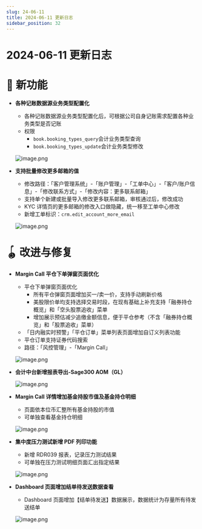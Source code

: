 ```yaml
---
slug: 24-06-11
title: 2024-06-11 更新日志
sidebar_position: 32
---
```



# 2024-06-11 更新日志


# 🎉 新功能

- **各种记账数据源业务类型配置化**
    - 各种记账数据源业务类型配置化后，可根据公司自身记账需求配置各种业务类型是否记账
    - 权限
        - `book.booking_types_query`会计业务类型查询
        - `book.booking_types_update`会计业务类型修改

    ![image.png](/assets/64b9ca5bd8954a6e00df0d36f82c2f67.png)

- **支持批量修改更多邮箱的值**
    - 修改路径：「客户管理系统」-「账户管理」-「工单中心」-「客户/账户信息」-「修改联系方式」-「修改内容：更多联系邮箱」
    - 支持单个新建或批量导入修改更多联系邮箱，审核通过后，修改成功
    - KYC 详情页的更多邮箱的修改入口做隐藏，统一移至工单中心修改
    - 新增工单标识：`crm.edit_account_more_email`

    ![image.png](/assets/955afadfb4aa9a69c69904ac2fc05d0f.png)


# 🪀 改进与修复

- **Margin Call 平仓下单弹窗页面优化**
    - 平仓下单弹窗页面优化
        - 所有平仓弹窗页面增加买一/卖一价，支持手动刷新价格
        - 美股限价单均支持选择交易时段，在现有基础上补充支持「融券持仓概览」和「空头股票追收」菜单
        - 增加展示预估减少追缴金额信息，便于平仓参考（不含「融券持仓概览」和「股票追收」菜单）
    - 「日内融实时预警」「平仓订单」菜单列表页面增加自订义列表功能
    - 平仓订单支持证券代码搜索
    - 路径：「风控管理」-「Margin Call」

    ![image.png](/assets/efb9e902e0a6c2f0840e05ff12077a90.png)

- **会计中台新增报表导出-Sage300 AOM（GL）**

    ![image.png](/assets/4fcbf0c57eb13bb34cdd03d64ca544b8.png)

- **Margin Call 详情增加基金持股市值及基金持仓明细**
    - 页面依本位币汇整所有基金持股的市值
    - 可单独查看基金持仓明细

    ![image.png](/assets/64630e190e1ca97da70542874c8a6d6a.png)

- **集中度压力测试新增 PDF 列印功能**
    - 新增 RDR039 报表，记录压力测试结果
    - 可单独在压力测试明细页面汇出指定结果

    ![image.png](/assets/9c334407fb2ac82a83cf76fe71ba0d0f.png)

- **Dashboard 页面增加结单待发送数据查看**
    - Dashboard 页面增加【结单待发送】数据展示，数据统计为存量所有待发送结单

    ![image.png](/assets/1afd4711a479ade6bc4302b492c502ec.png)

